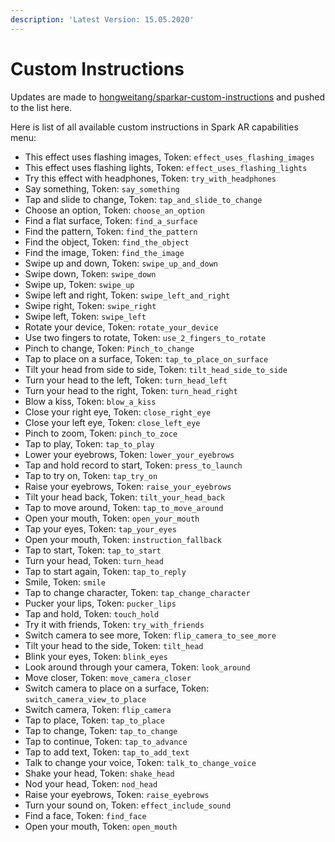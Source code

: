 ```yaml
---
description: 'Latest Version: 15.05.2020'
---
```


# Custom Instructions

Updates are made to [hongweitang/sparkar-custom-instructions](https://github.com/hongweitang/sparkar-custom-instructions/blob/master/customInstructions.md) and pushed to the list here.

Here is list of all available custom instructions in Spark AR capabilities menu:

* This effect uses flashing images, Token: `effect_uses_flashing_images`
* This effect uses flashing lights, Token: `effect_uses_flashing_lights`
* Try this effect with headphones, Token: `try_with_headphones`
* Say something, Token: `say_something`
* Tap and slide to change, Token: `tap_and_slide_to_change`
* Choose an option, Token: `choose_an_option`
* Find a flat surface, Token: `find_a_surface`
* Find the pattern, Token: `find_the_pattern`
* Find the object, Token: `find_the_object`
* Find the image, Token: `find_the_image`
* Swipe up and down, Token: `swipe_up_and_down`
* Swipe down, Token: `swipe_down`
* Swipe up, Token: `swipe_up`
* Swipe left and right, Token: `swipe_left_and_right`
* Swipe right, Token: `swipe_right`
* Swipe left, Token: `swipe_left`
* Rotate your device, Token: `rotate_your_device`
* Use two fingers to rotate, Token: `use_2_fingers_to_rotate`
* Pinch to change, Token: `Pinch_to_change`
* Tap to place on a surface, Token: `tap_to_place_on_surface`
* Tilt your head from side to side, Token: `tilt_head_side_to_side`
* Turn your head to the left, Token: `turn_head_left`
* Turn your head to the right, Token: `turn_head_right`
* Blow a kiss, Token: `blow_a_kiss`
* Close your right eye, Token: `close_right_eye`
* Close your left eye, Token: `close_left_eye`
* Pinch to zoom, Token: `pinch_to_zoce`
* Tap to play, Token: `tap_to_play`
* Lower your eyebrows, Token: `lower_your_eyebrows`
* Tap and hold record to start, Token: `press_to_launch`
* Tap to try on, Token: `tap_try_on`
* Raise your eyebrows, Token: `raise_your_eyebrows`
* Tilt your head back, Token: `tilt_your_head_back`
* Tap to move around, Token: `tap_to_move_around`
* Open your mouth, Token: `open_your_mouth`
* Tap your eyes, Token: `tap_your_eyes`
* Open your mouth, Token: `instruction_fallback`
* Tap to start, Token: `tap_to_start`
* Turn your head, Token: `turn_head`
* Tap to start again, Token: `tap_to_reply`
* Smile, Token: `smile`
* Tap to change character, Token: `tap_change_character`
* Pucker your lips, Token: `pucker_lips`
* Tap and hold, Token: `touch_hold`
* Try it with friends, Token: `try_with_friends`
* Switch camera to see more, Token: `flip_camera_to_see_more`
* Tilt your head to the side, Token: `tilt_head`
* Blink your eyes, Token: `blink_eyes`
* Look around through your camera, Token: `look_around`
* Move closer, Token: `move_camera_closer`
* Switch camera to place on a surface, Token: `switch_camera_view_to_place`
* Switch camera, Token: `flip_camera`
* Tap to place, Token: `tap_to_place`
* Tap to change, Token: `tap_to_change`
* Tap to continue, Token: `tap_to_advance`
* Tap to add text, Token: `tap_to_add_text`
* Talk to change your voice, Token: `talk_to_change_voice`
* Shake your head, Token: `shake_head`
* Nod your head, Token: `nod_head`
* Raise your eyebrows, Token: `raise_eyebrows`
* Turn your sound on, Token: `effect_include_sound`
* Find a face, Token: `find_face`
* Open your mouth, Token: `open_mouth`

